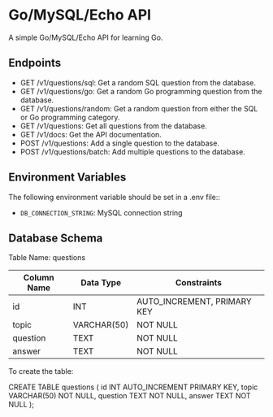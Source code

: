 # Go/MySQL/Echo API

A simple Go/MySQL/Echo API for learning Go.

## Endpoints

- GET /v1/questions/sql: Get a random SQL question from the database.
- GET /v1/questions/go: Get a random Go programming question from the database.
- GET /v1/questions/random: Get a random question from either the SQL or Go programming category.
- GET /v1/questions: Get all questions from the database.
- GET /v1/docs: Get the API documentation.
- POST /v1/questions: Add a single question to the database.
- POST /v1/questions/batch: Add multiple questions to the database.

## Environment Variables

The following environment variable should be set in a .env file::

- `DB_CONNECTION_STRING`: MySQL connection string

## Database Schema

Table Name: questions

| Column Name | Data Type   | Constraints                 |
| ----------- | ----------- | --------------------------- |
| id          | INT         | AUTO_INCREMENT, PRIMARY KEY |
| topic       | VARCHAR(50) | NOT NULL                    |
| question    | TEXT        | NOT NULL                    |
| answer      | TEXT        | NOT NULL                    |

To create the table:

CREATE TABLE questions (
id INT AUTO_INCREMENT PRIMARY KEY,
topic VARCHAR(50) NOT NULL,
question TEXT NOT NULL,
answer TEXT NOT NULL
);
